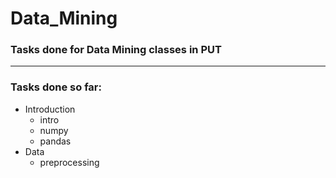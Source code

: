 # Data_Mining
### Tasks done for Data Mining classes in PUT
---
### Tasks done so far:
- Introduction
    - intro
    - numpy
    - pandas
- Data
    - preprocessing
